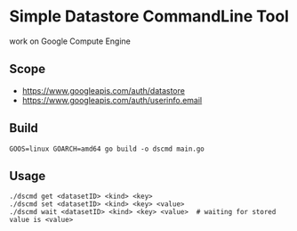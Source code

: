 # Simple Datastore CommandLine Tool

work on Google Compute Engine

## Scope

* https://www.googleapis.com/auth/datastore
* https://www.googleapis.com/auth/userinfo.email

## Build

```
GOOS=linux GOARCH=amd64 go build -o dscmd main.go
```

## Usage

```
./dscmd get <datasetID> <kind> <key>
./dscmd set <datasetID> <kind> <key> <value>
./dscmd wait <datasetID> <kind> <key> <value>  # waiting for stored value is <value>
```